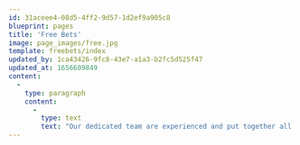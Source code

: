 ```yaml
---
id: 31aceee4-08d5-4ff2-9d57-1d2ef9a905c8
blueprint: pages
title: 'Free Bets'
image: page_images/free.jpg
template: freebets/index
updated_by: 1ca43426-9fc8-43e7-a1a3-b2fc5d525f47
updated_at: 1656609849
content:
  -
    type: paragraph
    content:
      -
        type: text
        text: "Our dedicated team are experienced and put together all the latest bookmaker sign up offers for you, these may come as free bet offers,\_enhanced odds sign-up offers\_or even as no deposit offers. As well as these are team also put together all the very best online casino offers and bingo offers for you. That means we are a one-stop-shop for everything you need, all you need to do is pick the best sign up offers for you and get started. Here at The Betting Guys we are not just a free bet site though remember to check out our betting tips pages,\_bookmaker free games\_and our helpful betting guides pages which will tell you everything you need to know about betting."
---
```

